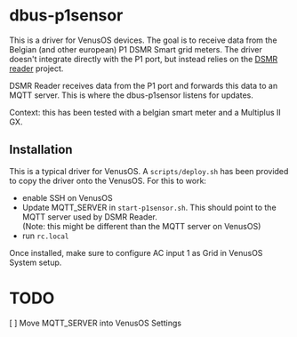 # dbus-p1sensor

This is a driver for VenusOS devices.  The goal is to receive data from the Belgian (and other
european) P1 DSMR Smart grid meters.  The driver doesn't integrate directly with the P1 port, but
instead relies on the [DSMR reader](https://github.com/dsmrreader/dsmr-reader) project.

DSMR Reader receives data from the P1 port and forwards this data to an MQTT server.  This is where
the dbus-p1sensor listens for updates.

Context: this has been tested with a belgian smart meter and a Multiplus II GX.

## Installation

This is a typical driver for VenusOS.  A `scripts/deploy.sh` has been provided to copy the driver onto
the VenusOS.  For this to work:
* enable SSH on VenusOS
* Update MQTT_SERVER in `start-p1sensor.sh`.  This should point to the MQTT server used by DSMR Reader.  
  (Note: this might be different than the MQTT server on VenusOS)
* run `rc.local`

Once installed, make sure to configure AC input 1 as Grid in VenusOS System setup.

# TODO

[ ] Move MQTT_SERVER into VenusOS Settings
